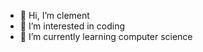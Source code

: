 - 👋 Hi, I’m clement
- 👀 I’m interested in coding
- 🌱 I’m currently learning computer science 

<!---
clementfoong/clementfoong is a ✨ special ✨ repository because its `README.md` (this file) appears on your GitHub profile.
You can click the Preview link to take a look at your changes.
--->
